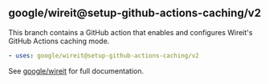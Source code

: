 ## google/wireit@setup-github-actions-caching/v2

This branch contains a GitHub action that enables and configures Wireit's GitHub
Actions caching mode.

```yaml
- uses: google/wireit@setup-github-actions-caching/v2
```

See [google/wireit](https://github.com/google/wireit#github-actions-caching) for
full documentation.
